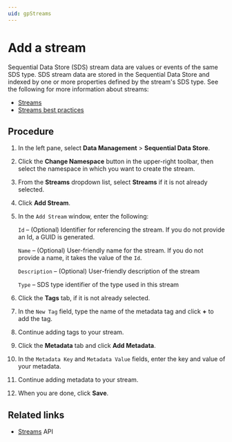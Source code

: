 ```yaml
---
uid: gpStreams
---
```


# Add a stream

Sequential Data Store (SDS) stream data are values or events of the same SDS type. SDS stream data are stored in the Sequential Data Store and indexed by one or more properties defined by the stream's SDS type. See the following for more information about streams:

- [Streams](xref:ccStreams)
- [Streams best practices](xref:bpStreams)

## Procedure

1. In the left pane, select **Data Management** > **Sequential Data Store**.

1. Click the **Change Namespace** button in the upper-right toolbar, then select the namespace in which you want to create the stream.
   
1. From the **Streams** dropdown list, select **Streams** if it is not already selected.
 
1. Click **Add Stream**.

1. In the `Add Stream` window, enter the following:

   `Id` &ndash; (Optional) Identifier for referencing the stream. If you do not provide an Id, a GUID is generated.
   
   `Name` &ndash; (Optional) User-friendly name for the stream. If you do not provide a name, it takes the value of the `Id`. 
   
   `Description` &ndash; (Optional) User-friendly description of the stream
   
   `Type` &ndash; SDS type identifier of the type used in this stream 

1. Click the **Tags** tab, if it is not already selected.

1. In the `New Tag` field, type the name of the metadata tag and click **+** to add the tag. 

1. Continue adding tags to your stream.

1. Click the **Metadata** tab and click **Add Metadata**.

1. In the `Metadata Key` and `Metadata Value` fields, enter the key and value of your metadata.

1. Continue adding metadata to your stream.

1. When you are done, click **Save**.

## Related links

- [Streams](xref:sds-streams) API
